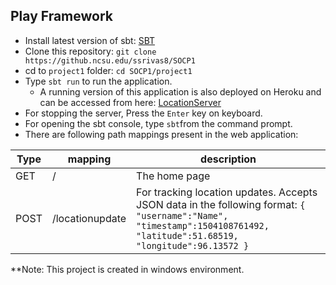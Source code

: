 ## Play Framework
* Install latest version of sbt: [SBT](http://www.scala-sbt.org/download.html)
* Clone this repository: `git clone https://github.ncsu.edu/ssrivas8/SOCP1`
* cd to `project1` folder: `cd SOCP1/project1`
* Type `sbt run` to run the application.
  * A running version of this application is also deployed on Heroku and can be accessed from here: [LocationServer](https://location-server-9x.herokuapp.com/)
* For stopping the server, Press the `Enter` key on keyboard.
* For opening the sbt console, type `sbt`from the command prompt.
* There are following path mappings present in the web application:

| Type | mapping | description |
|---|---|---|
| GET | / | The home page |
| POST | /locationupdate | For tracking location updates. Accepts JSON data in the following format: ``` { "username":"Name", "timestamp":1504108761492, "latitude":51.68519, "longitude":96.13572 } ``` |
 
 **Note: This project is created in windows environment.
